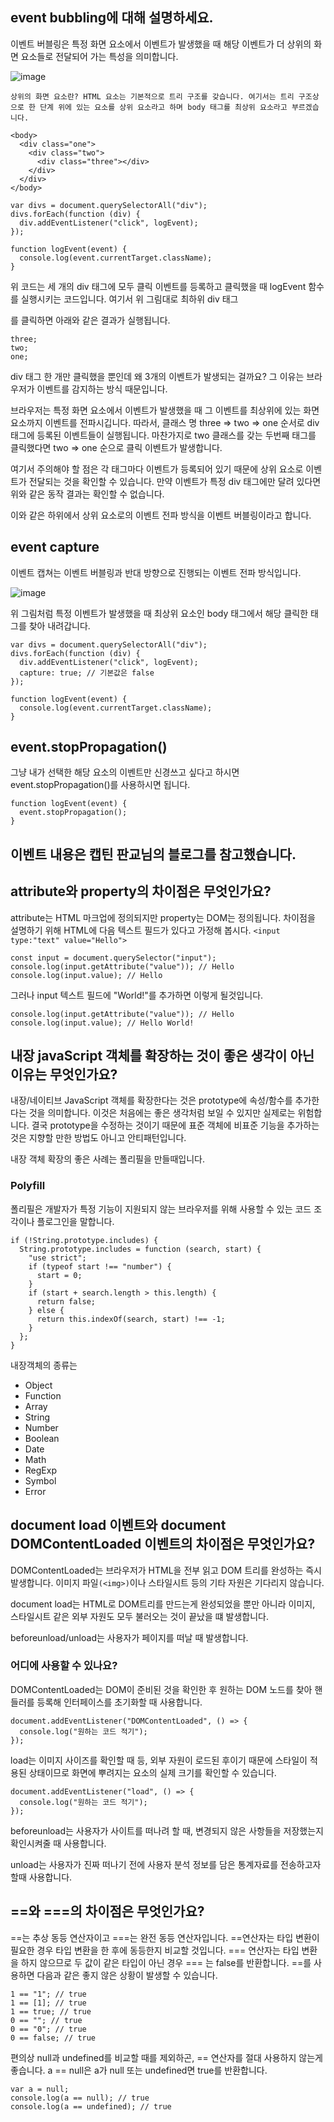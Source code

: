 ## event bubbling에 대해 설명하세요.

이벤트 버블링은 특정 화면 요소에서 이벤트가 발생했을 때 해당 이벤트가 더 상위의 화면 요소들로 전달되어 가는 특성을 의미합니다.

![image](https://user-images.githubusercontent.com/52567149/158502925-12e748df-066f-4dae-b557-8ac3de20c5a9.png)

`상위의 화면 요소란? HTML 요소는 기본적으로 트리 구조를 갖습니다. 여기서는 트리 구조상으로 한 단계 위에 있는 요소를 상위 요소라고 하며 body 태그를 최상위 요소라고 부르겠습니다.`

```tsx
<body>
  <div class="one">
    <div class="two">
      <div class="three"></div>
    </div>
  </div>
</body>
```

```tsx
var divs = document.querySelectorAll("div");
divs.forEach(function (div) {
  div.addEventListener("click", logEvent);
});

function logEvent(event) {
  console.log(event.currentTarget.className);
}
```

위 코드는 세 개의 div 태그에 모두 클릭 이벤트를 등록하고 클릭했을 때 logEvent 함수를 실행시키는 코드입니다. 여기서 위 그림대로 최하위 div 태그 <div class="three"> </div>를 클릭하면 아래와 같은 결과가 실행됩니다.

```tsx
three;
two;
one;
```

div 태그 한 개만 클릭했을 뿐인데 왜 3개의 이벤트가 발생되는 걸까요? 그 이유는 브라우저가 이벤트를 감지하는 방식 때문입니다.

브라우저는 특정 화면 요소에서 이벤트가 발생했을 때 그 이벤트를 최상위에 있는 화면 요소까지 이벤트를 전파시깁니다. 따라서, 클래스 명 three => two => one 순서로 div 태그에 등록된 이벤트들이 실행됩니다. 마찬가지로 two 클래스를 갖는 두번째 태그를 클릭했다면 two => one 순으로 클릭 이벤트가 발생합니다.

여기서 주의해야 할 점은 각 태그마다 이벤트가 등록되어 있기 때문에 상위 요소로 이벤트가 전달되는 것을 확인할 수 있습니다. 만약 이벤트가 특정 div 태그에만 달려 있다면 위와 같은 동작 결과는 확인할 수 없습니다.

이와 같은 하위에서 상위 요소로의 이벤트 전파 방식을 이벤트 버블링이라고 합니다.

## event capture

이벤트 캡쳐는 이벤트 버블링과 반대 방향으로 진행되는 이벤트 전파 방식입니다.

![image](https://user-images.githubusercontent.com/52567149/158511005-a6c7a393-1944-4d31-9347-f4f0db80b17c.png)

위 그림처럼 특정 이벤트가 발생했을 때 최상위 요소인 body 태그에서 해당 클릭한 태그를 찾아 내려갑니다.

```tsx
var divs = document.querySelectorAll("div");
divs.forEach(function (div) {
  div.addEventListener("click", logEvent);
  capture: true; // 기본값은 false
});

function logEvent(event) {
  console.log(event.currentTarget.className);
}
```

## event.stopPropagation()

그냥 내가 선택한 해당 요소의 이벤트만 신경쓰고 싶다고 하시면 event.stopPropagation()를 사용하시면 됩니다.

```tsx
function logEvent(event) {
  event.stopPropagation();
}
```

## 이벤트 내용은 캡틴 판교님의 블로그를 참고했습니다.

## attribute와 property의 차이점은 무엇인가요?

attribute는 HTML 마크업에 정의되지만 property는 DOM는 정의됩니다. 차이점을 설명하기 위해 HTML에 다음 텍스트 필드가 있다고 가정해 봅시다. `<input type:"text" value="Hello">`

```tsx
const input = document.querySelector("input");
console.log(input.getAttribute("value")); // Hello
console.log(input.value); // Hello
```

그러나 input 텍스트 필드에 "World!"를 추가하면 이렇게 될것입니다.

```tsx
console.log(input.getAttribute("value")); // Hello
console.log(input.value); // Hello World!
```

## 내장 javaScript 객체를 확장하는 것이 좋은 생각이 아닌 이유는 무엇인가요?

내장/네이티브 JavaScript 객체를 확장한다는 것은 prototype에 속성/함수를 추가한다는 것을 의미합니다. 이것은 처음에는 좋은 생각처럼 보일 수 있지만 실제로는 위험합니다. 결국 prototype을 수정하는 것이기 때문에 표준 객체에 비표준 기능을 추가하는 것은 지향할 만한 방법도 아니고 안티패턴입니다.

내장 객체 확장의 좋은 사례는 폴리필을 만들때입니다.

### Polyfill

폴리필은 개발자가 특정 기능이 지원되지 않는 브라우저를 위해 사용할 수 있는 코드 조각이나 플로그인을 말합니다.

```tsx
if (!String.prototype.includes) {
  String.prototype.includes = function (search, start) {
    "use strict";
    if (typeof start !== "number") {
      start = 0;
    }
    if (start + search.length > this.length) {
      return false;
    } else {
      return this.indexOf(search, start) !== -1;
    }
  };
}
```

내장객체의 종류는

- Object
- Function
- Array
- String
- Number
- Boolean
- Date
- Math
- RegExp
- Symbol
- Error

## document load 이벤트와 document DOMContentLoaded 이벤트의 차이점은 무엇인가요?

DOMContentLoaded는 브라우저가 HTML을 전부 읽고 DOM 트리를 완성하는 즉시 발생합니다. 이미지 파일`(<img>)`이나 스타일시트 등의 기타 자원은 기다리지 않습니다.

document load는 HTML로 DOM트리를 만드는게 완성되었을 뿐만 아니라 이미지, 스타일시트 같은 외부 자원도 모두 불러오는 것이 끝났을 떄 발생합니다.

beforeunload/unload는 사용자가 페이지를 떠날 때 발생합니다.

### 어디에 사용할 수 있나요?

DOMContentLoaded는 DOM이 준비된 것을 확인한 후 원하는 DOM 노드를 찾아 핸들러를 등록해 인터페이스를 초기화할 때 사용합니다.

```tsx
document.addEventListener("DOMContentLoaded", () => {
  console.log("원하는 코드 적기");
});
```

load는 이미지 사이즈를 확인할 때 등, 외부 자원이 로드된 후이기 때문에 스타일이 적용된 상태이므로 화면에 뿌려지는 요소의 실제 크기를 확인할 수 있습니다.

```tsx
document.addEventListener("load", () => {
  console.log("원하는 코드 적기");
});
```

beforeunload는 사용자가 사이트를 떠나려 할 때, 변경되지 않은 사항들을 저장했는지 확인시켜줄 때 사용합니다.

unload는 사용자가 진짜 떠나기 전에 사용자 분석 정보를 담은 통계자료를 전송하고자 할때 사용합니다.

## ==와 ===의 차이점은 무엇인가요?

==는 추상 동등 연산자이고 ===는 완전 동등 연산자입니다. ==연산자는 타입 변환이 필요한 경우 타입 변환을 한 후에 동등한지 비교할 것입니다. === 연산자는 타입 변환을 하지 않으므로 두 값이 같은 타입이 아닌 경우 === 는 false를 반환합니다. ==를 사용하면 다음과 같은 좋지 않은 상황이 발생할 수 있습니다.

```tsx
1 == "1"; // true
1 == [1]; // true
1 == true; // true
0 == ""; // true
0 == "0"; // true
0 == false; // true
```

편의상 null과 undefined를 비교할 때를 제외하곤, == 연산자를 절대 사용하지 않는게 좋습니다. a == null은 a가 null 또는 undefined면 true를 반환합니다.

```tsx
var a = null;
console.log(a == null); // true
console.log(a == undefined); // true
```

